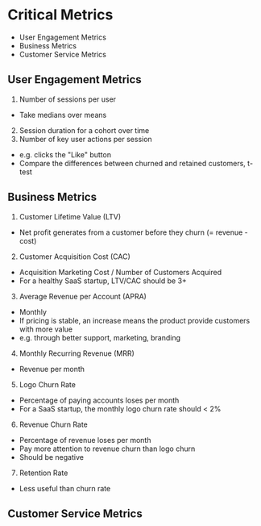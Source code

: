 # Critical Metrics
- User Engagement Metrics
- Business Metrics
- Customer Service Metrics

## User Engagement Metrics
1. Number of sessions per user
  - Take medians over means
2. Session duration for a cohort over time
3. Number of key user actions per session
  - e.g. clicks the "Like" button
  - Compare the differences between churned and retained customers, t-test

## Business Metrics
1. Customer Lifetime Value (LTV)
  - Net profit generates from a customer before they churn (= revenue - cost)
2. Customer Acquisition Cost (CAC)
  - Acquisition Marketing Cost / Number of Customers Acquired
  - For a healthy SaaS startup, LTV/CAC should be 3+
3. Average Revenue per Account (APRA)
  - Monthly
  - If pricing is stable, an increase means the product provide customers with more value
  - e.g. through better support, marketing, branding
4. Monthly Recurring Revenue (MRR)
  - Revenue per month
5. Logo Churn Rate
  - Percentage of paying accounts loses per month
  - For a SaaS startup, the monthly logo churn rate should < 2%
6. Revenue Churn Rate
  - Percentage of revenue loses per month
  - Pay more attention to revenue churn than logo churn
  - Should be negative
7. Retention Rate
  - Less useful than churn rate

## Customer Service Metrics
